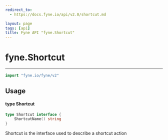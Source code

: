 ```yaml
---
redirect_to:
  - https://docs.fyne.io/api/v2.0/shortcut.md

layout: page
tags: [api]
title: Fyne API "fyne.Shortcut"
---
```



# fyne.Shortcut
---
```go
import "fyne.io/fyne/v2"
```

## Usage

#### type Shortcut

```go
type Shortcut interface {
	ShortcutName() string
}
```

Shortcut is the interface used to describe a shortcut action
